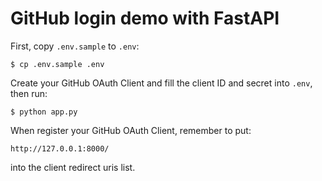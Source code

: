 # GitHub login demo with FastAPI

First, copy `.env.sample` to `.env`:

    $ cp .env.sample .env

Create your GitHub OAuth Client and fill the client ID and secret
into `.env`, then run:

    $ python app.py

When register your GitHub OAuth Client, remember to put:

    http://127.0.0.1:8000/

into the client redirect uris list.